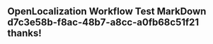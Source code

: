 <properties
ms.topic="hero-topic"
ms.test1="hero-topic"
ms.test2="test"/>

## OpenLocalization Workflow Test MarkDown d7c3e58b-f8ac-48b7-a8cc-a0fb68c51f21 thanks!
